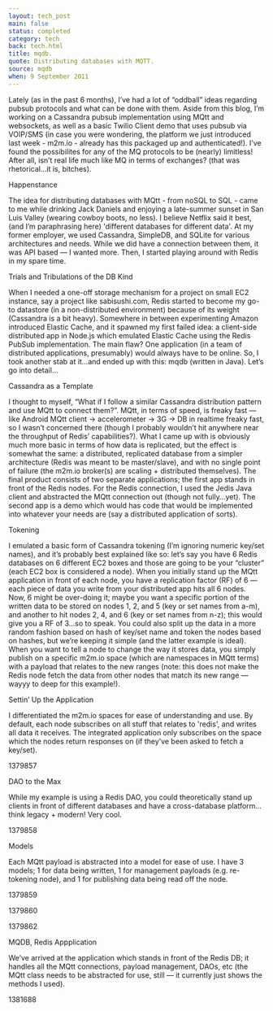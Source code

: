 ```yaml
---
layout: tech_post
main: false
status: completed
category: tech
back: tech.html
title: mqdb.
quote: Distributing databases with MQTT.
source: mqdb
when: 9 September 2011
---
```


Lately (as in the past 6 months), I’ve had a lot of “oddball” ideas regarding pubsub protocols and what can be done with them.  Aside from this blog, I’m working on a Cassandra pubsub implementation using MQtt and websockets, as well as a basic Twilio Client demo that uses pubsub via VOIP/SMS (in case you were wondering, the platform we just introduced last week - m2m.io - already has this packaged up and authenticated!).  I’ve found the possibilites for any of the MQ protocols to be (nearly) limitless!  After all, isn’t real life much like MQ in terms of exchanges? (that was rhetorical…it is, bitches).

Happenstance

The idea for distributing databases with MQtt - from noSQL to SQL - came to me while drinking Jack Daniels and enjoying a late-summer sunset in San Luis Valley (wearing cowboy boots, no less).  I believe Netflix said it best, (and I’m paraphrasing here) 'different databases for different data'.  At my former employer, we used Cassandra, SimpleDB, and SQLite for various architectures and needs.  While we did have a connection between them, it was API based — I wanted more.  Then, I started playing around with Redis in my spare time.

Trials and Tribulations of the DB Kind

When I needed a one-off storage mechanism for a project on small EC2 instance, say a project like sabisushi.com, Redis started to become my go-to datastore (in a non-distributed environment) because of its weight (Cassandra is a bit heavy).  Somewhere in between experimenting Amazon introduced Elastic Cache, and it spawned my first failed idea: a client-side distributed app in Node.js which emulated Elastic Cache using the Redis PubSub implementation.  The main flaw?  One application (in a team of distributed applications, presumably) would always have to be online.  So, I took another stab at it…and ended up with this: mqdb (written in Java). Let’s go into detail…

Cassandra as a Template

I thought to myself, “What if I follow a similar Cassandra distribution pattern and use MQtt to connect them?”.  MQtt, in terms of speed, is freaky fast — like Android MQtt client -> accelerometer -> 3G -> DB in realtime freaky fast, so I wasn’t concerned there (though I probably wouldn’t hit anywhere near the throughput of Redis’ capabilities?).  What I came up with is obviously much more basic in terms of how data is replicated, but the effect is somewhat the same: a distributed, replicated database from a simpler architecture (Redis was meant to be master/slave), and with no single point of failure (the m2m.io broker(s) are scaling + distributed themselves).  The final product consists of two separate applications; the first app stands in front of the Redis nodes. For the Redis connection, I used the Jedis Java client and abstracted the MQtt connection out (though not fully…yet).  The second app is a demo which would has code that would be implemented into whatever your needs are (say a distributed application of sorts).

Tokening

I emulated a basic form of Cassandra tokening (I’m ignoring numeric key/set names), and it’s probably best explained like so: let’s say you have 6 Redis databases on 6 different EC2 boxes and those are going to be your “cluster” (each EC2 box is considered a node).  When you initially stand up the MQtt application in front of each node, you have a replication factor (RF) of 6 — each piece of data you write from your distributed app hits all 6 nodes.  Now, 6 might be over-doing it; maybe you want a specific portion of the written data to be stored on nodes 1, 2, and 5 (key or set names from a-m), and another to hit nodes 2, 4, and 6 (key or set names from n-z); this would give you a RF of 3…so to speak.  You could also split up the data in a more random fashion based on hash of key/set name and token the nodes based on hashes, but we’re keeping it simple (and the latter example is ideal).  When you want to tell a node to change the way it stores data, you simply publish on a specific m2m.io space (which are namespaces in MQtt terms) with a payload that relates to the new ranges (note: this does not make the Redis node fetch the data from other nodes that match its new range — wayyy to deep for this example!).  

Settin’ Up the Application

I differentiated the m2m.io spaces for ease of understanding and use.  By default, each node subscribes on all stuff that relates to 'redis', and writes all data it receives.  The integrated application only subscribes on the space which the nodes return responses on (if they’ve been asked to fetch a key/set). 

1379857

DAO to the Max

While my example is using a Redis DAO, you could theoretically stand up clients in front of different databases and have a cross-database platform…think legacy + modern!  Very cool.

1379858

Models

Each MQtt payload is abstracted into a model for ease of use.  I have 3 models; 1 for data being written, 1 for management payloads (e.g. re-tokening node), and 1 for publishing data being read off the node.

1379859

1379860

1379862

MQDB, Redis Appplication

We’ve arrived at the application which stands in front of the Redis DB; it handles all the MQtt connections, payload management, DAOs, etc (the MQtt class needs to be abstracted for use, still — it currently just shows the methods I used).

1381688 